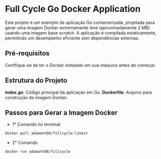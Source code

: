 # Full Cycle Go Docker Application
Este projeto é um exemplo de aplicação Go containerizada, projetada para gerar uma imagem Docker extremamente leve (aproximadamente 2 MB) usando uma imagem base scratch. A aplicação é compilada estaticamente, permitindo um desempenho eficiente sem dependências externas.

## Pré-requisitos
Certifique-se de ter o Docker instalado em sua máquina antes de começar.

## Estrutura do Projeto
**index.go**: Código principal da aplicação em Go.
**Dockerfile**: Arquivo para construção da imagem Docker.

## Passos para Gerar a Imagem Docker
- 1° Comando no terminal
```bash
docker pull adamant08/fullcycle:latest
```
- 2° Comando
```bash
docker run adamant08/fullcycle
```


